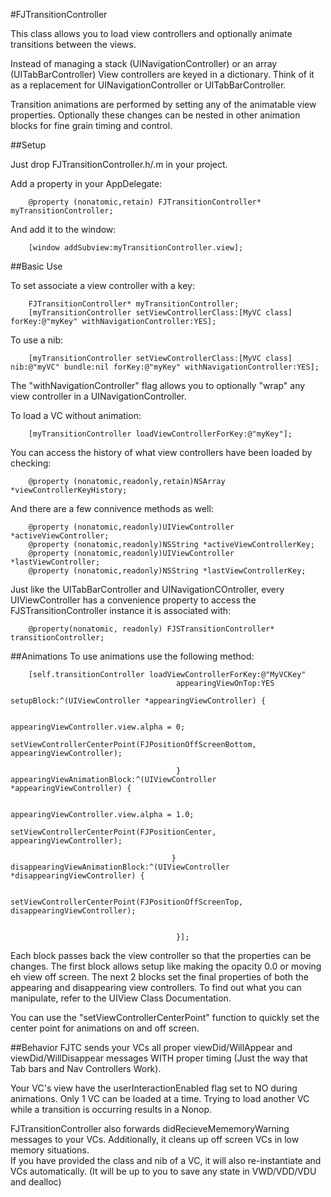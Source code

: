 

#FJTransitionController

This class allows you to load view controllers and optionally animate transitions between the views.

Instead of managing a stack (UINavigationController) or an array (UITabBarController) View controllers are keyed in a dictionary. Think of it as a replacement for UINavigationController or UITabBarController.

Transition animations are performed by setting any of the animatable view properties. Optionally these changes can be nested in other animation blocks for fine grain timing and control.

##Setup

Just drop FJTransitionController.h/.m in your project.

Add a property in your AppDelegate:
```
    @property (nonatomic,retain) FJTransitionController* myTransitionController;
```
And add it to the window:
```
    [window addSubview:myTransitionController.view];
```

##Basic Use

To set associate a view controller with a key:

```
    FJTransitionController* myTransitionController;  
    [myTransitionController setViewControllerClass:[MyVC class] forKey:@"myKey" withNavigationController:YES];
```
To use a nib:  
```
    [myTransitionController setViewControllerClass:[MyVC class] nib:@"myVC" bundle:nil forKey:@"myKey" withNavigationController:YES];
```
The "withNavigationController" flag allows you to optionally "wrap" any view controller in a UINavigationController.


To load a VC without animation:  
```
    [myTransitionController loadViewControllerForKey:@"myKey"];
```

You can access the history of what view controllers have been loaded by checking:
```
    @property (nonatomic,readonly,retain)NSArray *viewControllerKeyHistory;
```
And there are a few connivence methods as well:
```
    @property (nonatomic,readonly)UIViewController *activeViewController;
    @property (nonatomic,readonly)NSString *activeViewControllerKey;
    @property (nonatomic,readonly)UIViewController *lastViewController;
    @property (nonatomic,readonly)NSString *lastViewControllerKey;
```


Just like the UITabBarController and UINavigationCOntroller, every UIViewController has a convenience property to access the FJSTransitionController instance it is associated with:
```
    @property(nonatomic, readonly) FJSTransitionController* transitionController;
```


##Animations
To use animations use the following method:
```
    [self.transitionController loadViewControllerForKey:@"MyVCKey" 
                                     appearingViewOnTop:YES 
                                             setupBlock:^(UIViewController *appearingViewController) {
                                         
                                                 appearingViewController.view.alpha = 0;
                                                 setViewControllerCenterPoint(FJPositionOffScreenBottom, appearingViewController);
                                         
                                     } appearingViewAnimationBlock:^(UIViewController *appearingViewController) {
                                         
                                         appearingViewController.view.alpha = 1.0;
                                         setViewControllerCenterPoint(FJPositionCenter, appearingViewController);

                                    } disappearingViewAnimationBlock:^(UIViewController *disappearingViewController) {
                                    
                                        setViewControllerCenterPoint(FJPositionOffScreenTop, disappearingViewController);

                                        
                                     }];
```

Each block passes back the view controller so that the properties can be changes. The first block allows setup like making the opacity 0.0 or moving eh view off screen. The next 2 blocks set the final properties of both the appearing and disappearing view controllers. To find out what you can manipulate, refer to the UIView Class Documentation.

You can use the "setViewControllerCenterPoint" function to quickly set the center point for animations on and off screen.

##Behavior
FJTC sends your VCs all proper viewDid/WillAppear and viewDid/WillDisappear messages WITH proper timing (Just the way that Tab bars and Nav Controllers Work).

Your VC's view have the userInteractionEnabled flag set to NO during animations. Only 1 VC can be loaded at a time. Trying to load another VC while a transition is occurring results in a Nonop.

FJTransitionController also forwards didRecieveMememoryWarning messages to your VCs. Additionally, it cleans up off screen VCs in low memory situations.  
If you have provided the class and nib of a VC, it will also re-instantiate and VCs automatically. (It will be up to you to save any state in VWD/VDD/VDU and dealloc)



